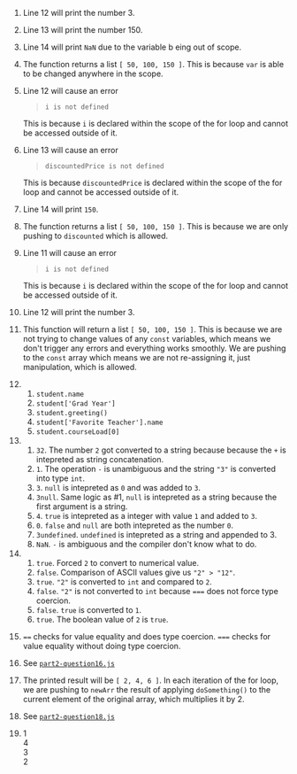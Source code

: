 1. Line 12 will print the number 3. 
2. Line 13 will print the number 150.
3. Line 14 will print ```NaN``` due to the variable b eing out of scope. 
4. The function returns a list ```[ 50, 100, 150 ]```. This is because `var` is able to be changed anywhere in the scope. 
5. Line 12 will cause an error 
   > `i is not defined`

   This is because ```i``` is declared within the scope of the for loop and cannot be accessed outside of it. 
6. Line 13 will cause an error
   > `discountedPrice is not defined`

   This is because ```discountedPrice``` is declared within the scope of the for loop and cannot be accessed outside of it. 
7. Line 14 will print ```150```.
8. The function returns a list ```[ 50, 100, 150 ]```. This is because we are only pushing to `discounted` which is allowed. 
9. Line 11 will cause an error 
   > `i is not defined`

   This is because ```i``` is declared within the scope of the for loop and cannot be accessed outside of it. 
10. Line 12 will print the number 3. 
11. This function will return a list `[ 50, 100, 150 ]`. This is because we are not trying to change values of any `const` variables, which means we don't trigger any errors and everything works smoothly. We are pushing to the `const` array which means we are not re-assigning it, just manipulation, which is allowed. 
12. 
    1. `student.name` 
    2. `student['Grad Year']`
    3. `student.greeting()` 
    4. `student['Favorite Teacher'].name` 
    5. `student.courseLoad[0]`
13. 1. `32`. The number `2` got converted to a string because because the `+` is intepreted as string concatenation. 
    1. `1`. The operation `-` is unambiguous and the string `"3"` is converted into type `int`. 
    2. `3`. `null` is intepreted as `0` and was added to `3`. 
    3. `3null`. Same logic as #1, `null` is intepreted as a string because the first argument is a string. 
    4. `4`. `true` is intepreted as a integer with value `1` and added to `3`. 
    5. `0`. `false` and `null` are both intepreted as the number `0`. 
    6. `3undefined`. `undefined` is intepreted as a string and appended to 3. 
    7. `NaN`. `-` is ambiguous and the compiler don't know what to do. 
14. 1. `true`. Forced `2` to convert to numerical value. 
    2. `false`. Comparison of ASCII values give us `"2" > "12"`. 
    3. `true`. `"2"` is converted to `int` and compared to `2`.
    4. `false`. `"2"` is not converted to `int` because `===` does not force type coercion.
    5. `false`. `true` is converted to `1`. 
    6. `true`. The boolean value of `2` is `true`. 
15. `==` checks for value equality and does type coercion. `===` checks for value equality without doing type coercion. 
16. See [`part2-question16.js`](part2-question16.js)
17. The printed result will be `[ 2, 4, 6 ]`. In each iteration of the for loop, we are pushing to `newArr` the result of applying `doSomething()` to the current element of the original array, which multiplies it by 2. 
18. See [`part2-question18.js`](part2-question18.js)
19. 1 <br /> 4 <br /> 3<br /> 2